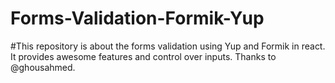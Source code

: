 # Forms-Validation-Formik-Yup

#This repository is about the forms validation using Yup and Formik in react. It provides awesome features and control over inputs. Thanks to @ghousahmed.
